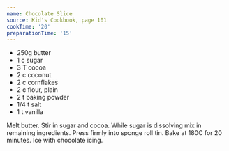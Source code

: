 ```yaml
---
name: Chocolate Slice
source: Kid's Cookbook, page 101
cookTime: '20'
preparationTime: '15'
---
```


* 250g butter
* 1 c sugar
* 3 T cocoa
* 2 c coconut
* 2 c cornflakes
* 2 c flour, plain
* 2 t baking powder
* 1/4 t salt
* 1 t vanilla

Melt butter.  Stir in sugar and cocoa.  While sugar is dissolving mix in remaining ingredients. Press firmly into sponge roll tin.  Bake at 180C for 20 minutes.  Ice with chocolate icing.

